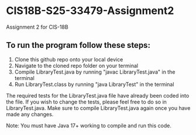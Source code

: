 # CIS18B-S25-33479-Assignment2
Assignment 2 for CIS-18B

## To run the program follow these steps:

1. Clone this github repo onto your local device
2. Navigate to the cloned repo folder on your terminal
3. Compile LibraryTest.java by running "javac LibraryTest.java" in the terminal
4. Run LibraryTest.class by running "java LibraryTest" in the terminal

The required tests for the LibraryTest.java file have already been coded into the file. If you wish to change the tests, please feel free to do so in LibraryTest.java. Make sure to compile LibraryTest.java again once you have made any changes.

Note: You must have Java 17+ working to compile and run this code.